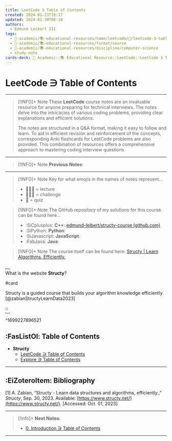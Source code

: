 ```yaml
---
title: LeetCode ∋ Table of Contents
created: 2024-01-23T16:17
updated: 2024-01-30T08:18
authors:
  - Edmund Leibert III
tags:
  - 🔴-academic/📚-educational-resources/name/leetcode/🔖/leetcode-∋-table-of-contents
  - 🔴-academic/📚-educational-resources/format/course
  - 🔴-academic/📚-educational-resources/discipline/computer-science
  - study-note
cards-deck: 🔴 Academic::📚 Educational Resource::LeetCode::LeetCode ∋ Table of Contents
---
```


# LeetCode ∋ Table of Contents 

---

> [!INFO]+ Note 
> These **LeetCode** course notes are an invaluable resource for anyone preparing for technical interviews. The notes delve into the intricacies of various coding problems, providing clear explanations and efficient solutions.
> 
> The notes are structured in a Q&A format, making it easy to follow and learn. To aid in efficient revision and reinforcement of the concepts, corresponding Anki flashcards for LeetCode problems are also provided. This combination of resources offers a comprehensive approach to mastering coding interview questions.

---

> [!INFO]+ Note 
> **Previous Notes**:
> 

---

> [!INFO]+ Note
> Key for what emojis in the names of notes represent…
> - 👨🏻‍🏫 = lecture
> - 👨🏽‍💻 = challenge
> - 📝 = quiz

> [!INFO]+ Note
> The GitHub repository of my solutions for this course can be found here…
> - :SiCplusplus: **C++**: [edmund-leibert/structy-course (github.com)](https://github.com/edmund-leibert/structy-course)
> - :SiPython: **Python**:
> - :SiJavascript: **JavaScript**:
> - :FabJava: **Java**:

> [!INFO]+ Note
> The course itself can be found here: [Structy | Learn Algorithms, Efficiently.](https://www.structy.net/)

﹇<br>
What is the website **Structy**?

#card

Structy is a guided course that builds your algorithm knowledge efficiently. [@zabianStructyLearnData2023]

⌂
<br>﹈<br>^1699227896521

## :FasListOl: Table of Contents

- **Structy**
	- [LeetCode ∋ Table of Contents](the-vault/src/🔴%20Academic/📚%20Educational%20Resources/LeetCode/LeetCode%20∋%20Table%20of%20Contents.md)
	- [Explore ∋ Table of Contents](the-vault/src/🔴%20Academic/📚%20Educational%20Resources/LeetCode/Explore/Explore%20∋%20Table%20of%20Contents.md)
---

## :EiZoteroItem: Bibliography

\[1\]
A. Zabian, “Structy - Learn data structures and algorithms, efficiently.,” _Structy_, Sep. 30, 2023. Available: [https://www.structy.net/](https://www.structy.net/). [Accessed: Oct. 01, 2023]

---

> [!info]+
> **Next Notes**:
> - [0. Introduction ∋ Table of Contents](the-vault/src/🔴%20Academic/📚%20Educational%20Resources/Structy/0.%20Introduction/0.%20Introduction%20∋%20Table%20of%20Contents.md)

---


